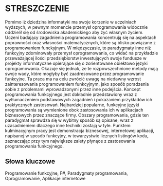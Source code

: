 STRESZCZENIE
============

Pomimo iż dziedzina informatyki ma swoje korzenie w uczelniach wyższych, w pewnym momencie przemysł oprogramowania widocznie oddzielił się od środowiska akademickiego aby żyć własnym życiem.
Uczeni badający zagadnienia programowania koncentrują się na aspektach poprawności oraz własności matematycznych, które są blisko powiązane z programowaniem funckyjnym.
W międzyczasie, to paradygmaty inne niż funkcyjny zdominowały przemysł oprogramowania, co widać na przykładzie przeważającej ilości przedsiębiorstw inwestujących swoje fundusze w projekty informatyczne opierające się o zorientowane obiektowo języki oprogramowania.
Okazuje się jednak, że te rozpowszechnione metody mają swoje wady, które mogłyby być zaadresowane przez programowanie funkcyjne.
Ta praca ma na celu zwrócić uwagę na niedawny wzrost zainteresowania programowaniem funkcyjnym, jako sposób poradzenia sobie z problemami wprowadzonymi przez inne podejścia.
Koncept programowania funkcyjnego jest dokładnie przedstawiony wraz z wytłumaczeniem podstawowych zagadnień i pokazaniem przykładów ich praktycznych zastosowań.
Najbardziej popularne, funkcyjne języki programowania są wymienione obok zastosowania ich w aplikacjach biznesowych przez znaczące firmy.
Obszary programowania, gdzie ten paradygmat sprawdza się w wybitny sposób są opisane, wraz z uzasadnieniem dlaczego inne techniki zostają w tyle.
Punktem kulminacyjnym pracy jest demonstracja biznesowej, internetowej aplikacji, napisanej w sposób funkcyjny, w towarzystwie licznych listingów kodu, zaznaczając przy tym największe zalety płynące z zastosowania programowania funkcyjnego.

Słowa kluczowe
--------------
Programowanie funkcyjne, F#, Paradygmaty programowania, Oprogramowanie, Aplikacje internetowe